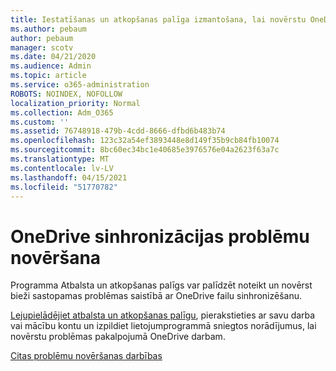 ```yaml
---
title: Iestatīšanas un atkopšanas palīga izmantošana, lai novērstu OneDrive darbam problēmas
ms.author: pebaum
author: pebaum
manager: scotv
ms.date: 04/21/2020
ms.audience: Admin
ms.topic: article
ms.service: o365-administration
ROBOTS: NOINDEX, NOFOLLOW
localization_priority: Normal
ms.collection: Adm_O365
ms.custom: ''
ms.assetid: 76748918-479b-4cdd-8666-dfbd6b483b74
ms.openlocfilehash: 123c32a54ef3893448e8d149f35b9cb84fb10074
ms.sourcegitcommit: 8bc60ec34bc1e40685e3976576e04a2623f63a7c
ms.translationtype: MT
ms.contentlocale: lv-LV
ms.lasthandoff: 04/15/2021
ms.locfileid: "51770782"
---
```

# <a name="fix-onedrive-sync-problems"></a>OneDrive sinhronizācijas problēmu novēršana

Programma Atbalsta un atkopšanas palīgs var palīdzēt noteikt un novērst bieži sastopamas problēmas saistībā ar OneDrive failu sinhronizēšanu. 
  
[Lejupielādējiet atbalsta un atkopšanas palīgu](https://aka.ms/sara), pierakstieties ar savu darba vai mācību kontu un izpildiet lietojumprogrammā sniegtos norādījumus, lai novērstu problēmas pakalpojumā OneDrive darbam. 
  
[Citas problēmu novēršanas darbības](https://go.microsoft.com/fwlink/?linkid=872097)
  


